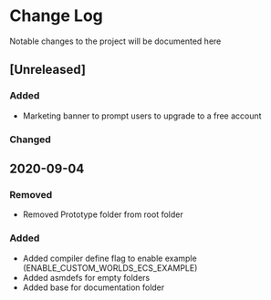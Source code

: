 # Change Log
Notable changes to the project will be documented here

## [Unreleased]
### Added
- Marketing banner to prompt users to upgrade to a free account

### Changed

## 2020-09-04
### Removed
- Removed Prototype folder from root folder

### Added
- Added compiler define flag to enable example (ENABLE_CUSTOM_WORLDS_ECS_EXAMPLE)
- Added asmdefs for empty folders
- Added base for documentation folder